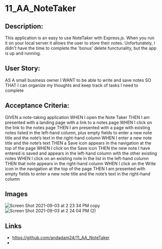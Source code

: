 # 11_AA_NoteTaker

## Description:
This application is an easy to use NoteTaker with Express.js. When you run it on your local server it allows the user to store their notes. Unfortunately, I didn't have the time to complete the 'bonus' delete functunality, but the app is up and running. 

## User Story:
AS A small business owner
I WANT to be able to write and save notes
SO THAT I can organize my thoughts and keep track of tasks I need to complete

## Acceptance Criteria:
GIVEN a note-taking application
WHEN I open the Note Taker
THEN I am presented with a landing page with a link to a notes page
WHEN I click on the link to the notes page
THEN I am presented with a page with existing notes listed in the left-hand column, plus empty fields to enter a new note title and the note’s text in the right-hand column
WHEN I enter a new note title and the note’s text
THEN a Save icon appears in the navigation at the top of the page
WHEN I click on the Save icon
THEN the new note I have entered is saved and appears in the left-hand column with the other existing notes
WHEN I click on an existing note in the list in the left-hand column
THEN that note appears in the right-hand column
WHEN I click on the Write icon in the navigation at the top of the page
THEN I am presented with empty fields to enter a new note title and the note’s text in the right-hand column
## Images
![Screen Shot 2021-09-03 at 2 23 34 PM copy](https://user-images.githubusercontent.com/81110930/132050698-8b40bb65-c28d-421e-853b-85539219aa2c.png)
![Screen Shot 2021-09-03 at 2 24 04 PM (2)](https://user-images.githubusercontent.com/81110930/132050771-7f98fa2c-8931-4f91-9ee5-b0fe095de725.png)

## Links
* https://github.com/andadam24/11_AA_NoteTaker
* 